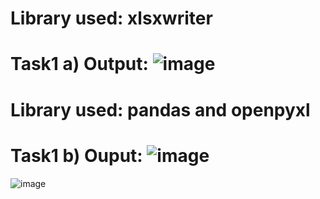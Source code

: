 # Library used: xlsxwriter
# Task1 a) Output: ![image](https://user-images.githubusercontent.com/76613993/215092577-a5e63cfa-0629-4cd9-83e5-14e37cde5ce0.png)

# Library used: pandas and openpyxl
# Task1 b) Ouput: ![image](https://user-images.githubusercontent.com/76613993/215095083-2b1294cd-9ede-4b07-8eab-b8a5e2711096.png)

![image](https://github.com/OphiliaFradarick/DataScienceInternshipYoshops/assets/76613993/0accd168-fa37-4416-8316-c1d91658e6e4)

